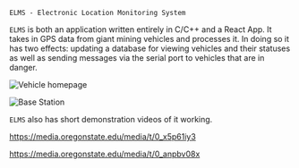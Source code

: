 `ELMS - Electronic Location Monitoring System`


`ELMS` is both an application written entirely in C/C++ and a React App. It takes in GPS data from giant mining vehicles and processes it. In doing so it has two effects: updating a database for viewing vehicles and their statuses as well as sending messages via the serial port to vehicles that are in danger.

![Vehicle homepage](https://media2.giphy.com/media/o5ob87IrmDxNyynaK2/giphy.gif?cid=790b76111dfedde5b0afca0999f06d8dfa5521d2c62cbbe3&rid=giphy.gif&ct=g)

![Base Station](https://i.imgur.com/upn0WIT.png)

`ELMS` also has short demonstration videos of it working. 

https://media.oregonstate.edu/media/t/0_x5p61iy3

https://media.oregonstate.edu/media/t/0_anpbv08x
